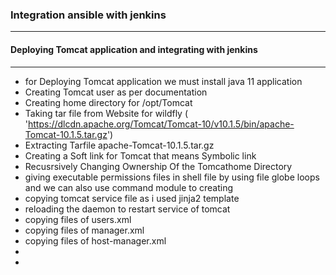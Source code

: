 ### Integration ansible with jenkins
------------------------------------
#### Deploying Tomcat application and integrating with jenkins
--------------------------------------------------------------
* for Deploying Tomcat application we must install java 11 application 
* Creating Tomcat user as per documentation
* Creating home directory for /opt/Tomcat 
* Taking tar file from Website for wildfly ( 'https://dlcdn.apache.org/Tomcat/Tomcat-10/v10.1.5/bin/apache-Tomcat-10.1.5.tar.gz')
* Extracting Tarfile  apache-Tomcat-10.1.5.tar.gz
* Creating a Soft link for Tomcat that means Symbolic link
* Recusrsively Changing Ownership Of the Tomcathome Directory
* giving executable permissions files in shell file by using file globe loops and we can also use command module to creating
* copying tomcat service file as i used jinja2 template
* reloading the daemon to restart service of tomcat
* copying files of users.xml
* copying files of manager.xml
* copying files of host-manager.xml
* 
* 

  


